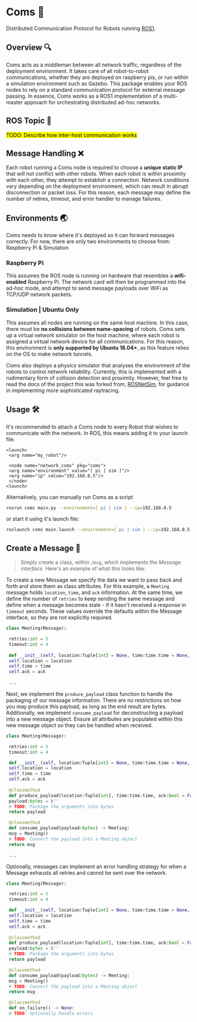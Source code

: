 # Coms 📡
Distributed Communication Protocol for Robots running [ROS1](https://www.ros.org).

## Overview 🔍
Coms acts as a middleman between all network traffic, regardless of the deployment environment. It takes care of all robot-to-robot communications, whether they are deployed on raspberry pis, or run within a simulation environment such as Gazebo. This package enables your ROS nodes to rely on a standard communication protocol for external message passing. In essence, Coms works as a ROS1 implementation of a multi-master approach for orchestrating distributed ad-hoc networks.

## ROS Topic 💬
<mark>TODO: Describe how inter-host communication works</mark>

## Message Handling ❌
Each robot running a Coms node is required to choose a __unique static IP__ that will not conflict with other robots. When each robot is within proximity with each other, they attempt to establish a connection. Network conditions vary depending on the deployment environment, which can result in abrupt disconnection or packet loss. For this reason, each message may define the number of retires, timeout, and error handler to manage failures.

## Environments 🌏
Coms needs to know where it's deployed so it can forward messages correctly. For now, there are only two environments to choose from: Raspberry Pi & Simulation

### Raspberry Pi
This assumes the ROS node is running on hardware that resembles a __wifi-enabled__ Raspberry Pi. The network card will then be programmed into the ad-hoc mode, and attempt to send message payloads over WiFi as TCP/UDP network packets.

### Simulation | __Ubuntu Only__
This assumes all nodes are running on the same host machine. In this case, there must be __no collisions between name-spacing__ of robots. Coms sets up a virtual network simulator on the host machine, where each robot is assigned a virtual network device for all communications. For this reason, this environment is __only supported by Ubuntu 18.04+__, as this feature relies on the OS to make network tunnels.

Coms also deploys a physics simulator that analyses the environment of the robots to control network reliability. Currently, this is implemented with a rudimentary form of collision detection and proximity. However, feel free to read the docs of the project this was forked from, [ROSNetSim](https://arxiv.org/pdf/2101.10113.pdf), for guidance in implementing more sophisticated raytracing.

## Usage 🛠
It's recommended to attach a Coms node to every Robot that wishes to communicate with the network. In ROS, this means adding it to your launch file.
```launch
<launch>
 <arg name="my_robot"/>

 <node name="network_coms" pkg="coms">
 <arg name="environment" value="[ pi | sim ]"/>
 <arg name="ip" value="192.168.0.5"/>
 </node>
<launch>
```
Alternatively, you can manually run Coms as a script
```zsh
rosrun coms main.py --environment=[ pi | sim ] --ip=192.168.0.5
```
or start it using it's launch file:
```zsh
roslaunch coms main.launch --environment=[ pi | sim ] --ip=192.168.0.5
```

## Create a Message 📨
> Simply create a class, within `/msg`, which implements the _Message interface_.
> Here's an example of what this looks like:

To create a new Message we specify the data we want to pass back and forth and store them as class attributes. For this example, a `Meeting` message holds `location`, `time`, and `ack` information. At the same time, we define the number of `retries` to keep sending the same message and define when a message becomes stale - if it hasn't received a response in `timeout` seconds. These values override the defaults within the Message interface, so they are not explicitly required.

```py
class Meeting(Message):

 retries:int = 5
 timeout:int = 4
 
 def __init__(self, location:Tuple[int] = None, time:time.time = None, ack:bool = None) -> None:
 self.location = location
 self.time = time
 self.ack = ack
 
 ...

```

Next, we implement the `produce_payload` class function to handle the packaging of our message information. There are no restrictions on how you may produce this payload, as long as the end result are bytes. Additionally, we implement `consume_payload` for deconstructing a payload into a new message object. Ensure all attributes are populated within this new message object so they can be handled when received.

```py
class Meeting(Message):

 retries:int = 5
 timeout:int = 4

 def __init__(self, location:Tuple[int] = None, time:time.time = None, ack:bool = None) -> None:
 self.location = location
 self.time = time
 self.ack = ack
 
 @classmethod
 def produce_payload(location:Tuple[int], time:time.time, ack:bool = False) -> bytes:
 payload:bytes = b''
 # TODO: Package the arguments into bytes
 return payload

 @classmethod
 def consume_payload(payload:bytes) -> Meeting:
 msg = Meeting()
 # TODO: Convert the payload into a Meeting object
 return msg

 ...

```

Optionally, messages can implement an error handling strategy for when a Message exhausts all retries and cannot be sent over the network.

```py
class Meeting(Message):

 retries:int = 5
 timeout:int = 4

 def __init__(self, location:Tuple[int] = None, time:time.time = None, ack:bool = None) -> None:
 self.location = location
 self.time = time
 self.ack = ack
 
 @classmethod
 def produce_payload(location:Tuple[int], time:time.time, ack:bool = False) -> bytes:
 payload:bytes = b''
 # TODO: Package the arguments into bytes
 return payload

 @classmethod
 def consume_payload(payload:bytes) -> Meeting:
 msg = Meeting()
 # TODO: Convert the payload into a Meeting object
 return msg

 @classmethod
 def on_failure() -> None:
 # TODO: Optionally handle errors
```


